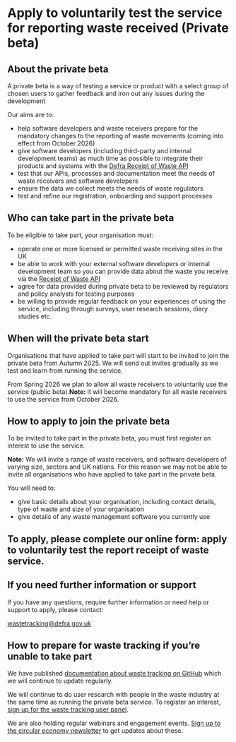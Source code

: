 # Apply to voluntarily test the service for reporting waste received (Private beta)

## About the private beta

A private beta is a way of testing a service or product with a select group of chosen users to gather feedback and iron out any issues during the development  

Our aims are to:

* help software developers and waste receivers prepare for the mandatory changes to the reporting of waste movements (coming into effect from October 2026\)  
* give software developers (including third-party and internal development teams) as much time as possible to integrate their products and systems with the [Defra Receipt of Waste API](https://defra.github.io/waste-tracking-service/api-specification/)   
* test that our APIs, processes and documentation meet the needs of waste receivers and software developers  
* ensure the data we collect meets the needs of waste regulators  
* test and refine our registration, onboarding and support processes

## Who can take part in the private beta

To be eligible to take part, your organisation must:

* operate one or more licensed or permitted waste receiving sites in the UK  
* be able to work with your external software developers or internal development team so you can provide data about the waste you receive via the [Receipt of Waste API](https://defra.github.io/waste-tracking-service/api-specification/)  
* agree for data provided during private beta to be reviewed by regulators and policy analysts for testing purposes  
* be willing to provide regular feedback on your experiences of using the service, including through surveys, user research sessions, diary studies etc.

## When will the private beta start

Organisations that have applied to take part will start to be invited to join the private beta from Autumn 2025\. We will send out invites gradually as we test and learn from running the service.

From Spring 2026 we plan to allow all waste receivers to voluntarily use the service (public beta).**Note:** it will become mandatory for all waste receivers to use the service from October 2026\.

## How to apply to join the private beta

To be invited to take part in the private beta, you must first register an interest to use the service.

**Note:** We will invite a range of waste receivers, and software developers of varying size, sectors and UK nations. For this reason we may not be able to invite all organisations who have applied to take part in the private beta.

You will need to:

* give basic details about your organisation, including contact details, type of waste and size of your organisation  
* give details of any waste management software you currently use

## To apply, please complete our online form: apply to voluntarily test the report receipt of waste service. 

## 

## If you need further information or support

If you have any questions, require further information or need help or support to apply, please contact:

[wastetracking@defra.gov.uk](mailto:wastetracking@defra.gov.uk)

## How to prepare for waste tracking if you’re unable to take part

We have published [documentation about waste tracking on GitHub](https://defra.github.io/waste-tracking-service/) which we will continue to update regularly. 

We will continue to do user research with people in the waste industry at the same time as running the private beta service. To register an interest, [sign up for the waste tracking user panel](https://defragroup.eu.qualtrics.com/jfe/form/SV_9QqfQNqEnI7ecDQ).

We are also holding regular webinars and engagement events. [Sign up to the circular economy newsletter](https://confirmsubscription.com/h/t/EBFF97EEADC3DECE) to get updates about these.